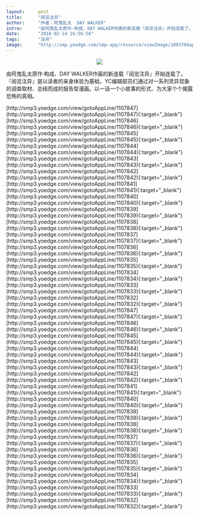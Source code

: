 ```yaml
---
layout:     post
title:      "阅览注异"
author:     "作者：阿鬼乱太  DAY WALKER"
intro:      "由阿鬼乱太原作·构成、DAY WALKER作画的新连载『阅览注异』开始连载了。『阅览注异』是以读者的亲身体验为基础，YC编辑部员们通过对一系列灵异现象的调查取材、总结而成的报告型漫画。以一话一个小故事的形式、为大家个个揭露恐怖的真相。"
date:       "2018-02-14 16:56:56"
tags:       "注异"
image:      "http://smp.yoedge.com/smp-app/resource/viewImage/1003704appline.png"
---
```

<div style="text-align: center">
<p><img src="http://smp.yoedge.com/smp-app/resource/viewImage/1003704appline.png"/></p>
</div>
<p class="post-meta">
<span>由阿鬼乱太原作·构成、DAY WALKER作画的新连载『阅览注异』开始连载了。『阅览注异』是以读者的亲身体验为基础，YC编辑部员们通过对一系列灵异现象的调查取材、总结而成的报告型漫画。以一话一个小故事的形式、为大家个个揭露恐怖的真相。</span>
</p>
[http://smp3.yoedge.com/view/gotoAppLine/1107847](http://smp3.yoedge.com/view/gotoAppLine/1107847){:target="_blank"}
[http://smp3.yoedge.com/view/gotoAppLine/1107846](http://smp3.yoedge.com/view/gotoAppLine/1107846){:target="_blank"}
[http://smp3.yoedge.com/view/gotoAppLine/1107845](http://smp3.yoedge.com/view/gotoAppLine/1107845){:target="_blank"}
[http://smp3.yoedge.com/view/gotoAppLine/1107844](http://smp3.yoedge.com/view/gotoAppLine/1107844){:target="_blank"}
[http://smp3.yoedge.com/view/gotoAppLine/1107843](http://smp3.yoedge.com/view/gotoAppLine/1107843){:target="_blank"}
[http://smp3.yoedge.com/view/gotoAppLine/1107842](http://smp3.yoedge.com/view/gotoAppLine/1107842){:target="_blank"}
[http://smp3.yoedge.com/view/gotoAppLine/1107841](http://smp3.yoedge.com/view/gotoAppLine/1107841){:target="_blank"}
[http://smp3.yoedge.com/view/gotoAppLine/1107840](http://smp3.yoedge.com/view/gotoAppLine/1107840){:target="_blank"}
[http://smp3.yoedge.com/view/gotoAppLine/1107839](http://smp3.yoedge.com/view/gotoAppLine/1107839){:target="_blank"}
[http://smp3.yoedge.com/view/gotoAppLine/1107838](http://smp3.yoedge.com/view/gotoAppLine/1107838){:target="_blank"}
[http://smp3.yoedge.com/view/gotoAppLine/1107837](http://smp3.yoedge.com/view/gotoAppLine/1107837){:target="_blank"}
[http://smp3.yoedge.com/view/gotoAppLine/1107836](http://smp3.yoedge.com/view/gotoAppLine/1107836){:target="_blank"}
[http://smp3.yoedge.com/view/gotoAppLine/1107835](http://smp3.yoedge.com/view/gotoAppLine/1107835){:target="_blank"}
[http://smp3.yoedge.com/view/gotoAppLine/1107834](http://smp3.yoedge.com/view/gotoAppLine/1107834){:target="_blank"}
[http://smp3.yoedge.com/view/gotoAppLine/1107833](http://smp3.yoedge.com/view/gotoAppLine/1107833){:target="_blank"}
[http://smp3.yoedge.com/view/gotoAppLine/1107832](http://smp3.yoedge.com/view/gotoAppLine/1107832){:target="_blank"}
[http://smp3.yoedge.com/view/gotoAppLine/1107847](http://smp3.yoedge.com/view/gotoAppLine/1107847){:target="_blank"}
[http://smp3.yoedge.com/view/gotoAppLine/1107846](http://smp3.yoedge.com/view/gotoAppLine/1107846){:target="_blank"}
[http://smp3.yoedge.com/view/gotoAppLine/1107845](http://smp3.yoedge.com/view/gotoAppLine/1107845){:target="_blank"}
[http://smp3.yoedge.com/view/gotoAppLine/1107844](http://smp3.yoedge.com/view/gotoAppLine/1107844){:target="_blank"}
[http://smp3.yoedge.com/view/gotoAppLine/1107843](http://smp3.yoedge.com/view/gotoAppLine/1107843){:target="_blank"}
[http://smp3.yoedge.com/view/gotoAppLine/1107842](http://smp3.yoedge.com/view/gotoAppLine/1107842){:target="_blank"}
[http://smp3.yoedge.com/view/gotoAppLine/1107841](http://smp3.yoedge.com/view/gotoAppLine/1107841){:target="_blank"}
[http://smp3.yoedge.com/view/gotoAppLine/1107840](http://smp3.yoedge.com/view/gotoAppLine/1107840){:target="_blank"}
[http://smp3.yoedge.com/view/gotoAppLine/1107839](http://smp3.yoedge.com/view/gotoAppLine/1107839){:target="_blank"}
[http://smp3.yoedge.com/view/gotoAppLine/1107838](http://smp3.yoedge.com/view/gotoAppLine/1107838){:target="_blank"}
[http://smp3.yoedge.com/view/gotoAppLine/1107837](http://smp3.yoedge.com/view/gotoAppLine/1107837){:target="_blank"}
[http://smp3.yoedge.com/view/gotoAppLine/1107836](http://smp3.yoedge.com/view/gotoAppLine/1107836){:target="_blank"}
[http://smp3.yoedge.com/view/gotoAppLine/1107835](http://smp3.yoedge.com/view/gotoAppLine/1107835){:target="_blank"}
[http://smp3.yoedge.com/view/gotoAppLine/1107834](http://smp3.yoedge.com/view/gotoAppLine/1107834){:target="_blank"}
[http://smp3.yoedge.com/view/gotoAppLine/1107833](http://smp3.yoedge.com/view/gotoAppLine/1107833){:target="_blank"}
[http://smp3.yoedge.com/view/gotoAppLine/1107832](http://smp3.yoedge.com/view/gotoAppLine/1107832){:target="_blank"}


